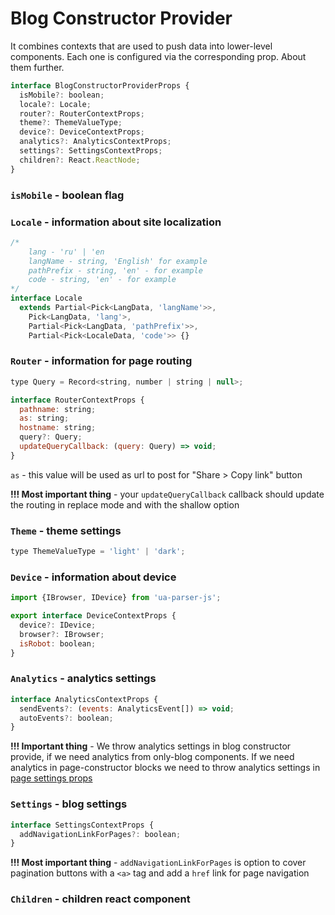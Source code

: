 # Blog Constructor Provider

It combines contexts that are used to push data into lower-level components. Each one is configured via the corresponding prop. About them further.

```jsx
interface BlogConstructorProviderProps {
  isMobile?: boolean;
  locale?: Locale;
  router?: RouterContextProps;
  theme?: ThemeValueType;
  device?: DeviceContextProps;
  analytics?: AnalyticsContextProps;
  settings?: SettingsContextProps;
  children?: React.ReactNode;
}
```

### `isMobile` - boolean flag

### `Locale` - information about site localization

```jsx
/*
    lang - 'ru' | 'en
    langName - string, 'English' for example
    pathPrefix - string, 'en' - for example
    code - string, 'en' - for example
*/
interface Locale
  extends Partial<Pick<LangData, 'langName'>>,
    Pick<LangData, 'lang'>,
    Partial<Pick<LangData, 'pathPrefix'>>,
    Partial<Pick<LocaleData, 'code'>> {}
```

### `Router` - information for page routing

```jsx
type Query = Record<string, number | string | null>;

interface RouterContextProps {
  pathname: string;
  as: string;
  hostname: string;
  query?: Query;
  updateQueryCallback: (query: Query) => void;
}
```

`as` - this value will be used as url to post for "Share > Copy link" button

**!!! Most important thing** - your `updateQueryCallback` callback should update the routing in replace mode and with the shallow option

### `Theme` - theme settings

```jsx
type ThemeValueType = 'light' | 'dark';
```

### `Device` - information about device

```jsx
import {IBrowser, IDevice} from 'ua-parser-js';

export interface DeviceContextProps {
  device?: IDevice;
  browser?: IBrowser;
  isRobot: boolean;
}
```

### `Analytics` - analytics settings

```jsx
interface AnalyticsContextProps {
  sendEvents?: (events: AnalyticsEvent[]) => void;
  autoEvents?: boolean;
}
```

**!!! Important thing** - We throw analytics settings in blog constructor provide, if we need analytics from only-blog components. If we need analytics in page-constructor blocks we need to throw analytics settings in [page settings props](../containers/BlogPage/README.md)

### `Settings` - blog settings

```jsx
interface SettingsContextProps {
  addNavigationLinkForPages?: boolean;
}
```

**!!! Most important thing** - `addNavigationLinkForPages` is option to cover pagination buttons with a `<a>` tag and add a `href` link for page navigation

### `Children` - children react component
